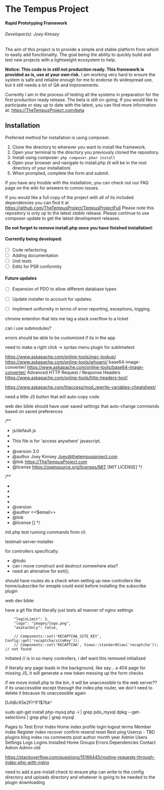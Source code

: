 # The Tempus Project
#### Rapid Prototyping Framework
###### Developer(s): Joey Kimsey

The aim of this project is to provide a simple and stable platform from which to easily add functionality. The goal being the ability to quickly build and test new projects with a lightweight ecosystem to help.

**Notice: This code is in _still_ not production ready. This framework is provided as is, use at your own risk.**
I am working very hard to ensure the system is safe and reliable enough for me to endorse its widespread use, but it still needs a lot of QA and improvements.

Currently I am in the process of testing all the systems in preparation for the first production ready release. The beta is still on-going. If you would like to participate or stay up to date with the latest, you can find more information at: https://TheTempusProject.com/beta

## Installation

Preferred method for installation is using composer.
1. Clone the directory to wherever you want to install the framework.
2. Open your terminal to the directory you previously cloned the repository.
3. Install using composer:
`php composer.phar install`
4. Open your browser and navigate to install.php (it will be in the root directory of your installation)
5. When prompted, complete the form and submit.

If you have any trouble with the installation, you can check out our FAQ page on the wiki for answers to comon issues.

If you would like a full copy of the project with all of its included dependencies you can find it at https://github.com/TheTempusProject/TempusProjectFull
Please note this repository is only up to the latest _stable_ release. Please continue to use composer update to get the latest development releases.

**Do not forget to remove install.php once you have finished installation!**

#### Currently being developed:
- [ ] Code refactoring
- [ ] Adding documentation
- [ ] Unit tests
- [ ] Edits for PSR conformity

#### Future updates
- [ ] Expansion of PDO to allow different database types
- [ ] Update installer to account for updates.
- [ ] Impliment uniformity in terms of error reporting, exceptions, logging.



chrome extention that lets me tag a stack overflow to a ticket

can i use submodules?

errors should be able to be customized
	if its in the app

need to make a right click -> syntax menu plugin for sublimetext

https://www.askapache.com/online-tools/mac-lookup/
https://www.askapache.com/online-tools/whoami/
base64-image-converter/
https://www.askapache.com/online-tools/base64-image-converter/
Advanced HTTP Request / Response Headers
https://www.askapache.com/online-tools/http-headers-tool/

https://www.askapache.com/htaccess/mod_rewrite-variables-cheatsheet/

need a little JS button that will auto-copy code

web dev bible should have user saved settings that auto-change commands based on saved preferences

/**
 * js/default.js
 *
 * This file is for 'access anywhere' javascript.
 *
 * @version  3.0
 * @author   Joey Kimsey <Joey@thetempusproject.com>
 * @link     https://TheTempusProject.com
 * @license  https://opensource.org/licenses/MIT [MIT LICENSE]
 */

/**
 * <file location>
 *
 * <brief desvription>
 *
 * @version  <version>
 * @author   <full name> <<$email>>
 * @link     <website>
 * @license  <license url> [<license name>]
 */


init.php
    test running commands from cli

testmail-server-installer

for controllers specifically:

 * @todo
 *  can i move construct and destroct somewhere else?
 *  need an alrenative for exit();

 should have routes do a check when setting up new controllers
 like home/subscribe for emaple could exist before installing the subscribe plugin

 web dev bible:

 have a git file that literally just tests all manner of nginx settings

        "loginLimit": 3,
        "logo": "images/logo.png",
        "avatarOnly": false,

        // Components::set('RECAPTCHA_SITE_KEY', Config::get('recaptcha/siteKey'));
        // Components::set('RECAPTCHA', Views::standardView('recaptcha')); // not found

initiated // is in so many controllers, i def want this removed
initialized

if literally any page loads in the background, like say... a 404 page for missing JS, it will generate a new token messing up the form checks

if we move install.php to the bin, it will be unaccessible to the web server??
if its unaccessible except theough the index.php router, we don't need to delete it because its unaccessible again

DJhBcX5e2Fl^!F1$7bk^

sudo apt-get install php-mysq
php -i | grep pdo_mysql
dpkg --get-selections | grep php | grep mysql






Pages to Test
Error
    Index
Home
    index
    profile
    login
    logout
    terms
Member
    index
Register
    index
    recover
    confirm
    resend
    reset
Rest
    ping
Usercp - TBD
plugins
    blog
        index
        rss
        comments
        post
        author
        month
        year
Admin
    Users
    Settings
    Logs
    Logins
    Installed
    Home
    Groups
    Errors
    Dependencies
    Contact
    Admin
    Admin-old



https://stackoverflow.com/questions/15166445/routing-requests-through-index-php-with-nginx


need to add a pre-install check to ensure php can write to the config directory
and uploads directory
and whatever is going to be needed to the plugin downloading
